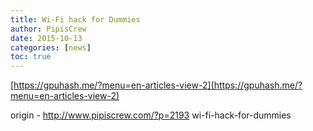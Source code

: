 ```yaml
---
title: Wi-Fi hack for Dummies
author: PipisCrew
date: 2015-10-13
categories: [news]
toc: true
---
```


[https://gpuhash.me/?menu=en-articles-view-2](https://gpuhash.me/?menu=en-articles-view-2)

origin - http://www.pipiscrew.com/?p=2193 wi-fi-hack-for-dummies